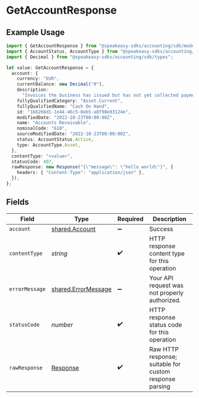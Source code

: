 # GetAccountResponse

## Example Usage

```typescript
import { GetAccountResponse } from "@speakeasy-sdks/accounting/sdk/models/operations";
import { AccountStatus, AccountType } from "@speakeasy-sdks/accounting/sdk/models/shared";
import { Decimal } from "@speakeasy-sdks/accounting/sdk/types";

let value: GetAccountResponse = {
  account: {
    currency: "EUR",
    currentBalance: new Decimal("0"),
    description:
      "Invoices the business has issued but has not yet collected payment on.",
    fullyQualifiedCategory: "Asset.Current",
    fullyQualifiedName: "Cash On Hand",
    id: "1b6266d1-1e44-46c5-8eb5-a8f98e03124e",
    modifiedDate: "2022-10-23T00:00:00Z",
    name: "Accounts Receivable",
    nominalCode: "610",
    sourceModifiedDate: "2022-10-23T00:00:00Z",
    status: AccountStatus.Active,
    type: AccountType.Asset,
  },
  contentType: "<value>",
  statusCode: 407,
  rawResponse: new Response("{\"message\": \"hello world\"}", {
    headers: { "Content-Type": "application/json" },
  }),
};
```

## Fields

| Field                                                                 | Type                                                                  | Required                                                              | Description                                                           |
| --------------------------------------------------------------------- | --------------------------------------------------------------------- | --------------------------------------------------------------------- | --------------------------------------------------------------------- |
| `account`                                                             | [shared.Account](../../../sdk/models/shared/account.md)               | :heavy_minus_sign:                                                    | Success                                                               |
| `contentType`                                                         | *string*                                                              | :heavy_check_mark:                                                    | HTTP response content type for this operation                         |
| `errorMessage`                                                        | [shared.ErrorMessage](../../../sdk/models/shared/errormessage.md)     | :heavy_minus_sign:                                                    | Your API request was not properly authorized.                         |
| `statusCode`                                                          | *number*                                                              | :heavy_check_mark:                                                    | HTTP response status code for this operation                          |
| `rawResponse`                                                         | [Response](https://developer.mozilla.org/en-US/docs/Web/API/Response) | :heavy_check_mark:                                                    | Raw HTTP response; suitable for custom response parsing               |